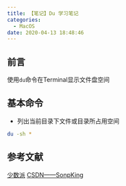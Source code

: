 ```yaml
---
title: 【笔记】Du 学习笔记
categories:
  - MacOS
date: 2020-04-13 18:48:46
---
```


## 前言

使用`du`命令在Terminal显示文件盘空间

<!-- more -->

## 基本命令

- 列出当前目录下文件或目录所占用空间

``` sh
du -sh *
```

## 参考文献

[少数派](https://sspai.com/post/44012)
[CSDN——SonpKing](https://blog.csdn.net/sonpking/article/details/82499975)

